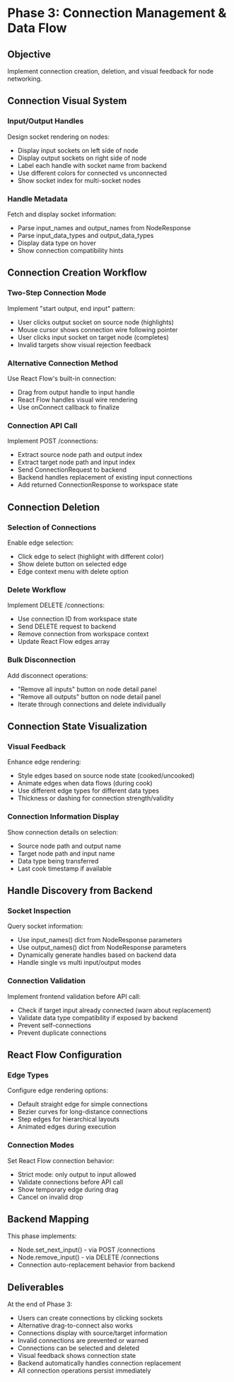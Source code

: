 # Phase 3: Connection Management & Data Flow

## Objective
Implement connection creation, deletion, and visual feedback for node networking.

## Connection Visual System

### Input/Output Handles
Design socket rendering on nodes:
- Display input sockets on left side of node
- Display output sockets on right side of node
- Label each handle with socket name from backend
- Use different colors for connected vs unconnected
- Show socket index for multi-socket nodes

### Handle Metadata
Fetch and display socket information:
- Parse input_names and output_names from NodeResponse
- Parse input_data_types and output_data_types
- Display data type on hover
- Show connection compatibility hints

## Connection Creation Workflow

### Two-Step Connection Mode
Implement "start output, end input" pattern:
- User clicks output socket on source node (highlights)
- Mouse cursor shows connection wire following pointer
- User clicks input socket on target node (completes)
- Invalid targets show visual rejection feedback

### Alternative Connection Method
Use React Flow's built-in connection:
- Drag from output handle to input handle
- React Flow handles visual wire rendering
- Use onConnect callback to finalize

### Connection API Call
Implement POST /connections:
- Extract source node path and output index
- Extract target node path and input index
- Send ConnectionRequest to backend
- Backend handles replacement of existing input connections
- Add returned ConnectionResponse to workspace state

## Connection Deletion

### Selection of Connections
Enable edge selection:
- Click edge to select (highlight with different color)
- Show delete button on selected edge
- Edge context menu with delete option

### Delete Workflow
Implement DELETE /connections:
- Use connection ID from workspace state
- Send DELETE request to backend
- Remove connection from workspace context
- Update React Flow edges array

### Bulk Disconnection
Add disconnect operations:
- "Remove all inputs" button on node detail panel
- "Remove all outputs" button on node detail panel
- Iterate through connections and delete individually

## Connection State Visualization

### Visual Feedback
Enhance edge rendering:
- Style edges based on source node state (cooked/uncooked)
- Animate edges when data flows (during cook)
- Use different edge types for different data types
- Thickness or dashing for connection strength/validity

### Connection Information Display
Show connection details on selection:
- Source node path and output name
- Target node path and input name
- Data type being transferred
- Last cook timestamp if available

## Handle Discovery from Backend

### Socket Inspection
Query socket information:
- Use input_names() dict from NodeResponse parameters
- Use output_names() dict from NodeResponse parameters
- Dynamically generate handles based on backend data
- Handle single vs multi input/output modes

### Connection Validation
Implement frontend validation before API call:
- Check if target input already connected (warn about replacement)
- Validate data type compatibility if exposed by backend
- Prevent self-connections
- Prevent duplicate connections

## React Flow Configuration

### Edge Types
Configure edge rendering options:
- Default straight edge for simple connections
- Bezier curves for long-distance connections
- Step edges for hierarchical layouts
- Animated edges during execution

### Connection Modes
Set React Flow connection behavior:
- Strict mode: only output to input allowed
- Validate connections before API call
- Show temporary edge during drag
- Cancel on invalid drop

## Backend Mapping

This phase implements:
- Node.set_next_input() - via POST /connections
- Node.remove_input() - via DELETE /connections
- Connection auto-replacement behavior from backend

## Deliverables

At the end of Phase 3:
- Users can create connections by clicking sockets
- Alternative drag-to-connect also works
- Connections display with source/target information
- Invalid connections are prevented or warned
- Connections can be selected and deleted
- Visual feedback shows connection state
- Backend automatically handles connection replacement
- All connection operations persist immediately
